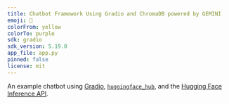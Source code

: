 ```yaml
---
title: Chatbot Framework Using Gradio and ChromaDB powered by GEMINI
emoji: 💬
colorFrom: yellow
colorTo: purple
sdk: gradio
sdk_version: 5.19.0
app_file: app.py
pinned: false
license: mit
---
```


An example chatbot using [Gradio](https://gradio.app), [`huggingface_hub`](https://huggingface.co/docs/huggingface_hub/v0.22.2/en/index), and the [Hugging Face Inference API](https://huggingface.co/docs/api-inference/index).
